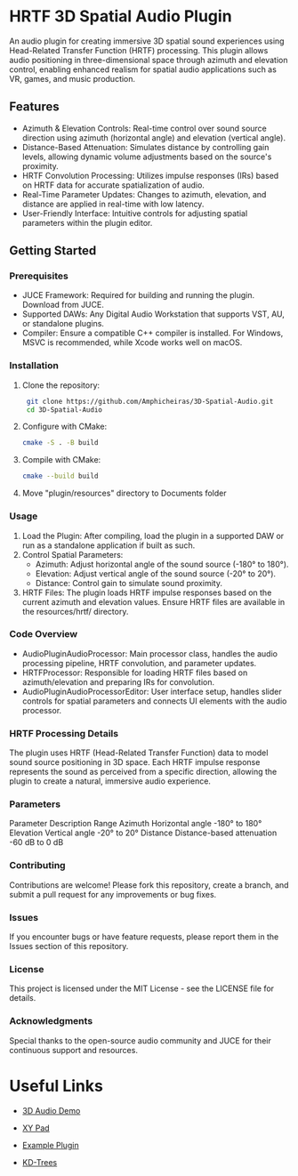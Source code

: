 # HRTF 3D Spatial Audio Plugin

An audio plugin for creating immersive 3D spatial sound experiences using Head-Related Transfer Function (HRTF) processing. This plugin allows audio positioning in three-dimensional space through azimuth and elevation control, enabling enhanced realism for spatial audio applications such as VR, games, and music production.

## Features

- Azimuth & Elevation Controls: Real-time control over sound source direction using azimuth (horizontal angle) and elevation (vertical angle).
- Distance-Based Attenuation: Simulates distance by controlling gain levels, allowing dynamic volume adjustments based on the source's proximity.
- HRTF Convolution Processing: Utilizes impulse responses (IRs) based on HRTF data for accurate spatialization of audio.
- Real-Time Parameter Updates: Changes to azimuth, elevation, and distance are applied in real-time with low latency.
- User-Friendly Interface: Intuitive controls for adjusting spatial parameters within the plugin editor.

## Getting Started
### Prerequisites

- JUCE Framework: Required for building and running the plugin. Download from JUCE.
- Supported DAWs: Any Digital Audio Workstation that supports VST, AU, or standalone plugins.
- Compiler: Ensure a compatible C++ compiler is installed. For Windows, MSVC is recommended, while Xcode works well on macOS.

### Installation

1. Clone the repository:
    ```sh
     git clone https://github.com/Amphicheiras/3D-Spatial-Audio.git
     cd 3D-Spatial-Audio 
    ```

2. Configure with CMake:
   ```sh
   cmake -S . -B build
   ```

3. Compile with CMake:
   ```sh
   cmake --build build
   ```

4. Move "plugin/resources" directory to Documents folder

### Usage

1. Load the Plugin:
   After compiling, load the plugin in a supported DAW or run as a standalone application if built as such.
2. Control Spatial Parameters:
   - Azimuth: Adjust horizontal angle of the sound source (-180° to 180°).
   - Elevation: Adjust vertical angle of the sound source (-20° to 20°).
   - Distance: Control gain to simulate sound proximity.
3. HRTF Files:
   The plugin loads HRTF impulse responses based on the current azimuth and elevation values. Ensure HRTF files are available in the resources/hrtf/ directory.

### Code Overview

- AudioPluginAudioProcessor: Main processor class, handles the audio processing pipeline, HRTF convolution, and parameter updates.
- HRTFProcessor: Responsible for loading HRTF files based on azimuth/elevation and preparing IRs for convolution.
- AudioPluginAudioProcessorEditor: User interface setup, handles slider controls for spatial parameters and connects UI elements with the audio processor.

### HRTF Processing Details

The plugin uses HRTF (Head-Related Transfer Function) data to model sound source positioning in 3D space. Each HRTF impulse response represents the sound as perceived from a specific direction, allowing the plugin to create a natural, immersive audio experience.

### Parameters
Parameter	Description	Range
Azimuth	Horizontal angle	-180° to 180°
Elevation	Vertical angle	-20° to 20°
Distance	Distance-based attenuation	-60 dB to 0 dB

### Contributing

Contributions are welcome! Please fork this repository, create a branch, and submit a pull request for any improvements or bug fixes.

### Issues

If you encounter bugs or have feature requests, please report them in the Issues section of this repository.

### License

This project is licensed under the MIT License - see the LICENSE file for details.

### Acknowledgments

Special thanks to the open-source audio community and JUCE for their continuous support and resources.

# Useful Links
- [3D Audio Demo](https://www.youtube.com/watch?v=a4mpK_2koR4&t=425s)

- [XY Pad](https://www.youtube.com/watch?v=6aRu9RKkx8E)

- [Example Plugin](https://www.youtube.com/watch?time_continue=50&v=BuyEh67dDNs&embeds_referring_euri=https%3A%2F%2Fwww.google.com%2F&source_ve_path=MjM4NTE)

- [KD-Trees](https://en.wikipedia.org/wiki/K-d_tree)
